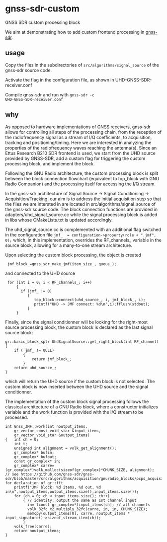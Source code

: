 # gnss-sdr-custom
GNSS SDR custom processing block

We aim at demonstrating how to add custom frontend processing in 
<a href="https://github.com/gnss-sdr/gnss-sdr">gnss-sdr</a>.

## usage

Copy the files in the subdirectories of <code>src/algorithms/signal_source</code> of
the gnss-sdr source code.

Activate the flag in the configuration file, as shown in UHD-GNSS-SDR-receiver.conf

Compile gnss-sdr and run with <code>gnss-sdr -c UHD-GNSS-SDR-receiver.conf</code>

## why

As opposed to hardware implementations of GNSS receivers, gnss-sdr allows
for controlling all steps of the processing chain, from the reception of the
radiofrequency signal as a stream of I/Q coefficients, to acquisition, tracking
and positioning/timing. Here we are interested in analyzing the properties of
the radiofrequency waves reaching the antenna(s). Since an Ettus Research B210
SDR frontend is used, we start from the UHD source provided by GNSS-SDR, add a 
custom flag for triggering the custom processing block, and implement the block.

Following the GNU Radio architecture, the custom processing block is split between
the block connection flowchart (equivalent to top_block with GNU Radio Companion)
and the processing itself for accessing the I/Q stream.

In the gnss-sdr architecture of Signal Source -> Signal Conditioning -> Acquisition/Tracking,
our aim is to address the initial acquisition step so that the files we are intersted
in are located in src/algorithms/signal_source of the gnss-sdr source code. The
block connection functions are provided in adapters/uhd_signal_source.cc while the
signal processing block is added in libs whose CMakeLists.txt is updated accordingly.

The uhd_signal_source.cc is complemented with an additional flag switched in the configuration
file
``
 jmf_  = configuration->property(role + ".jmf", 0);
``
which, in this implementation, overrides the RF_channels_ variable in the source block, allowing
for a many-to-one stream architecture.

Upon selecting the custom block processing, the object is created
```
 jmf_block_=gnss_sdr_make_jmf(item_size_, queue_);
```
and connected to the UHD source
```
 for (int i = 0; i < RF_channels_; i++)
     {
       if (jmf_ != 0)
          {
             top_block->connect(uhd_source_, i, jmf_block_, i);
             printf("UHD -> JMF connect: %d\n",i);fflush(stdout);
          }
     }
```
Finally, since the signal conditionner will be looking for the right-most
source processing block, the custom block is declared as the last signal source
block:
```
gr::basic_block_sptr UhdSignalSource::get_right_block(int RF_channel)
{
    if ( jmf_ != 0ULL)
        {
            return jmf_block_;
        }
    return uhd_source_;
}
```
which will return the UHD source if the custom block is not selected. The custom
block is now inserted between the UHD source and the signal conditionner.

The implementation of the custom block signal processing follows the classical 
architecture of a GNU Radio block, where a constructor initializes variable and the
work function is provided with the I/Q stream to be processed.

```
int Gnss_JMF::work(int noutput_items,
    gr_vector_const_void_star &input_items,
    gr_vector_void_star &output_items)
{   int ch = 0;
    int t;
    unsigned int alignment = volk_get_alignment();
    gr_complex* bufin;
    gr_complex* bufout;
    const gr_complex* in;
    gr_complex* carre=(gr_complex*)volk_malloc(sizeof(gr_complex)*CHUNK_SIZE, alignment);
// see https://github.com/gnss-sdr/gnss-sdr/blob/master/src/algorithms/acquisition/gnuradio_blocks/pcps_acquisition_fine_doppler_cc.h for declaration of gr::fft
    printf("JMF block: %d items, %d out, %d in\n",noutput_items,output_items.size(),input_items.size());
    for (ch = 0; ch < input_items.size(); ch++)
        { // identity: output the same as 1st channel input
          in= (const gr_complex*)input_items[ch]; // all channels
          volk_32fc_x2_multiply_32fc(carre, in, in, CHUNK_SIZE);
          memcpy(output_items[0], carre, noutput_items * input_signature()->sizeof_stream_item(ch));
        }
    volk_free(carre);
    return noutput_items;
}
```
